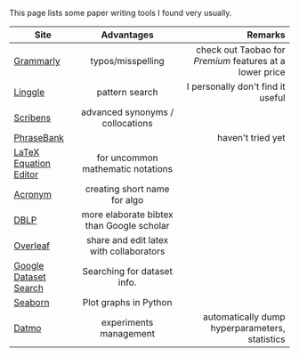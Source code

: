 This page lists some paper writing tools I found very usually.


| Site       | Advantages        | Remarks |
| ------------- |:--------------:|------------:|
| [Grammarly](https://grammarly.com) | typos/misspelling |  check out Taobao for *Premium* features at a lower price
| [Linggle](https://linggle.com/) | pattern search  |     I personally don't find it useful |
| [Scribens](https://www.scribens.com/) | advanced synonyms / collocations |
| [PhraseBank](http://www.phrasebank.manchester.ac.uk/) |  | haven't tried yet 
| [LaTeX Equation Editor](http://latex.codecogs.com/eqneditor/editor.php) | for uncommon mathematic notations |
| [Acronym](http://acronymify.com/) | creating short name for algo |
| [DBLP](https://dblp.uni-trier.de/) | more elaborate bibtex than Google scholar |
| [Overleaf](https://www.overleaf.com/) | share and edit latex with collaborators |
| [Google Dataset Search](https://toolbox.google.com/datasetsearch) | Searching for dataset info. |    |
|[Seaborn](http://seaborn.pydata.org/index.html) | Plot graphs in Python |  |
|[Datmo](https://github.com/datmo/datmo) | experiments management | automatically dump hyperparameters, statistics |
